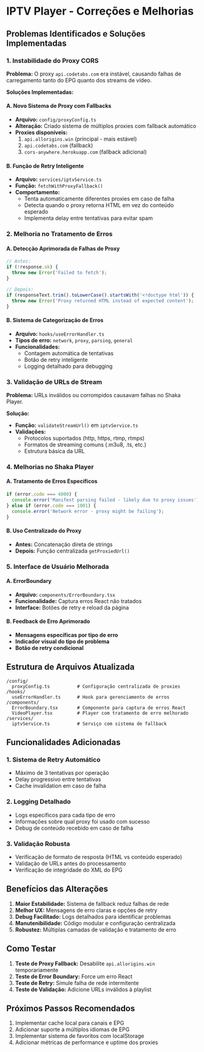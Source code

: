 # IPTV Player - Correções e Melhorias

## Problemas Identificados e Soluções Implementadas

### 1. Instabilidade do Proxy CORS

**Problema:** O proxy `api.codetabs.com` era instável, causando falhas de carregamento tanto do EPG quanto dos streams de vídeo.

**Soluções Implementadas:**

#### A. Novo Sistema de Proxy com Fallbacks
- **Arquivo:** `config/proxyConfig.ts`
- **Alteração:** Criado sistema de múltiplos proxies com fallback automático
- **Proxies disponíveis:**
  1. `api.allorigins.win` (principal - mais estável)
  2. `api.codetabs.com` (fallback)
  3. `cors-anywhere.herokuapp.com` (fallback adicional)

#### B. Função de Retry Inteligente
- **Arquivo:** `services/iptvService.ts`
- **Função:** `fetchWithProxyFallback()`
- **Comportamento:** 
  - Tenta automaticamente diferentes proxies em caso de falha
  - Detecta quando o proxy retorna HTML em vez do conteúdo esperado
  - Implementa delay entre tentativas para evitar spam

### 2. Melhoria no Tratamento de Erros

#### A. Detecção Aprimorada de Falhas de Proxy
```typescript
// Antes:
if (!response.ok) {
  throw new Error('Failed to fetch');
}

// Depois:
if (responseText.trim().toLowerCase().startsWith('<!doctype html')) {
  throw new Error('Proxy returned HTML instead of expected content');
}
```

#### B. Sistema de Categorização de Erros
- **Arquivo:** `hooks/useErrorHandler.ts`
- **Tipos de erro:** `network`, `proxy`, `parsing`, `general`
- **Funcionalidades:**
  - Contagem automática de tentativas
  - Botão de retry inteligente
  - Logging detalhado para debugging

### 3. Validação de URLs de Stream

**Problema:** URLs inválidos ou corrompidos causavam falhas no Shaka Player.

**Solução:** 
- **Função:** `validateStreamUrl()` em `iptvService.ts`
- **Validações:**
  - Protocolos suportados (http, https, rtmp, rtmps)
  - Formatos de streaming comuns (.m3u8, .ts, etc.)
  - Estrutura básica da URL

### 4. Melhorias no Shaka Player

#### A. Tratamento de Erros Específicos
```typescript
if (error.code === 4000) {
  console.error('Manifest parsing failed - likely due to proxy issues');
} else if (error.code === 1001) {
  console.error('Network error - proxy might be failing');
}
```

#### B. Uso Centralizado do Proxy
- **Antes:** Concatenação direta de strings
- **Depois:** Função centralizada `getProxiedUrl()`

### 5. Interface de Usuário Melhorada

#### A. ErrorBoundary
- **Arquivo:** `components/ErrorBoundary.tsx`
- **Funcionalidade:** Captura erros React não tratados
- **Interface:** Botões de retry e reload da página

#### B. Feedback de Erro Aprimorado
- **Mensagens específicas por tipo de erro**
- **Indicador visual do tipo de problema**
- **Botão de retry condicional**

## Estrutura de Arquivos Atualizada

```
/config/
  proxyConfig.ts          # Configuração centralizada de proxies
/hooks/
  useErrorHandler.ts      # Hook para gerenciamento de erros
/components/
  ErrorBoundary.tsx       # Componente para captura de erros React
  VideoPlayer.tsx         # Player com tratamento de erro melhorado
/services/
  iptvService.ts          # Serviço com sistema de fallback
```

## Funcionalidades Adicionadas

### 1. Sistema de Retry Automático
- Máximo de 3 tentativas por operação
- Delay progressivo entre tentativas
- Cache invalidation em caso de falha

### 2. Logging Detalhado
- Logs específicos para cada tipo de erro
- Informações sobre qual proxy foi usado com sucesso
- Debug de conteúdo recebido em caso de falha

### 3. Validação Robusta
- Verificação de formato de resposta (HTML vs conteúdo esperado)
- Validação de URLs antes do processamento
- Verificação de integridade do XML do EPG

## Benefícios das Alterações

1. **Maior Estabilidade:** Sistema de fallback reduz falhas de rede
2. **Melhor UX:** Mensagens de erro claras e opções de retry
3. **Debug Facilitado:** Logs detalhados para identificar problemas
4. **Manutenibilidade:** Código modular e configuração centralizada
5. **Robustez:** Múltiplas camadas de validação e tratamento de erro

## Como Testar

1. **Teste de Proxy Fallback:** Desabilite `api.allorigins.win` temporariamente
2. **Teste de Error Boundary:** Force um erro React
3. **Teste de Retry:** Simule falha de rede intermitente
4. **Teste de Validação:** Adicione URLs inválidos à playlist

## Próximos Passos Recomendados

1. Implementar cache local para canais e EPG
2. Adicionar suporte a múltiplos idiomas de EPG
3. Implementar sistema de favoritos com localStorage
4. Adicionar métricas de performance e uptime dos proxies
